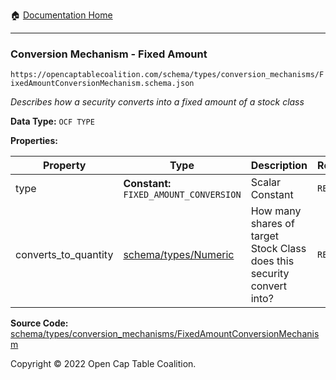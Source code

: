 :house: [Documentation Home](../../../../README.md)

---

### Conversion Mechanism - Fixed Amount

`https://opencaptablecoalition.com/schema/types/conversion_mechanisms/FixedAmountConversionMechanism.schema.json`

_Describes how a security converts into a fixed amount of a stock class_

**Data Type:** `OCF TYPE`

**Properties:**

| Property             | Type                                    | Description                                                            | Required   |
| -------------------- | --------------------------------------- | ---------------------------------------------------------------------- | ---------- |
| type                 | **Constant:** `FIXED_AMOUNT_CONVERSION` | Scalar Constant                                                        | `REQUIRED` |
| converts_to_quantity | [schema/types/Numeric](../Numeric.md)   | How many shares of target Stock Class does this security convert into? | `REQUIRED` |

**Source Code:** [schema/types/conversion_mechanisms/FixedAmountConversionMechanism](../../../../../schema/types/conversion_mechanisms/FixedAmountConversionMechanism.schema.json)

Copyright © 2022 Open Cap Table Coalition.
